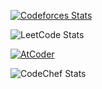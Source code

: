 [![Codeforces Stats](https://codeforces-readme-stats.vercel.app/api/card?username=Mr.Numerator_007&theme=github_dark&disable_animations=false&show_icons=true&force_username=true)](https://codeforces.com/profile/Mr.Numerator_007)

![LeetCode Stats](https://leetcard.jacoblin.cool/Numerator_429?theme=dark)

[![AtCoder](https://badges.joonhyung.xyz/atcoder/Numerator_429.svg)](https://atcoder.jp/users/Numerator_429)




![CodeChef Stats](https://codechef-readme-stats.onrender.com/numerator_007?v=1)

